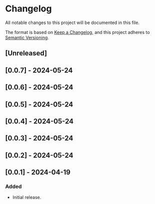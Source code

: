 # Changelog

All notable changes to this project will be documented in this file.

The format is based on [Keep a Changelog](https://keepachangelog.com/en/1.0.0/),
and this project adheres to [Semantic Versioning](https://semver.org/spec/v2.0.0.html).

## [Unreleased]

## [0.0.7] - 2024-05-24

## [0.0.6] - 2024-05-24

## [0.0.5] - 2024-05-24

## [0.0.4] - 2024-05-24

## [0.0.3] - 2024-05-24

## [0.0.2] - 2024-05-24

## [0.0.1] - 2024-04-19

### Added

- Initial release.
